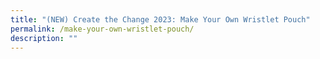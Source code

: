 ```yaml
---
title: "(NEW) Create the Change 2023: Make Your Own Wristlet Pouch"
permalink: /make-your-own-wristlet-pouch/
description: ""
---
```


